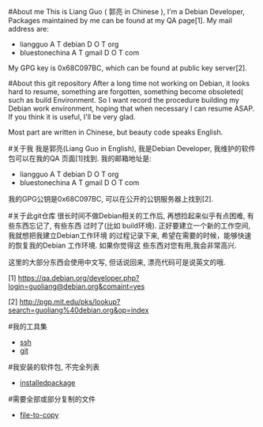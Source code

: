 #About me
This is Liang Guo ( 郭亮 in Chinese ), I'm a Debian Developer, Packages 
maintained by me can be found at my QA page[1]. My mail address are:

* liangguo A T debian D O T org
* bluestonechina A T gmail D O T com

My GPG key is 0x68C097BC, which can be found at public key server[2]. 


#About this git repository
After a long time not working on Debian, it looks hard to resume, something are 
forgotten, something become obsoleted( such as build Environment. So I want 
record the procedure building my Debian work environment, hoping that when 
necessary I can resume ASAP. If you think it is useful, I'll be very glad. 

Most part are written in Chinese, but beauty code speaks English.

#关于我
我是郭亮(Liang Guo in English), 我是Debian Developer, 我维护的软件包可以在我的QA
页面[1]找到. 我的邮箱地址是:

* liangguo A T debian D O T org
* bluestonechina A T gmail D O T com

我的GPG公钥是0x68C097BC, 可以在公开的公钥服务器上找到[2]. 

#关于此git仓库
很长时间不做Debian相关的工作后, 再想捡起来似乎有点困难, 有些东西忘记了, 有些东西
过时了(比如 build环境). 正好要建立一个新的工作空间, 我就想把我建立Debian工作环境
的过程记录下来, 希望在需要的时候，能够快速的恢复我的Debian 工作环境. 如果你觉得这
些东西对您有用,我会非常高兴.

这里的大部分东西会使用中文写, 但话说回来, 漂亮代码可是说英文的哦. 

[1] https://qa.debian.org/developer.php?login=guoliang@debian.org&comaint=yes

[2] http://pgp.mit.edu/pks/lookup?search=guoliang%40debian.org&op=index

#我的工具集

* [ssh](ssh.md)
* [git](git.md)

#我安装的软件包, 不完全列表
* [installedpackage](installedpackage.md)

#需要全部或部分复制的文件

* [file-to-copy](file-to-copy.md)
